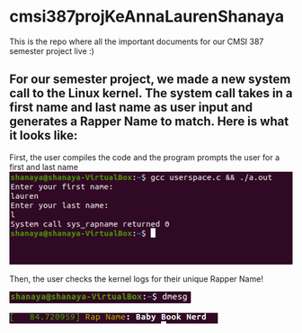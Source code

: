 # cmsi387projKeAnnaLaurenShanaya
This is the repo where all the important documents for our CMSI 387 semester project live :) 

## For our semester project, we made a new system call to the Linux kernel. The system call takes in a first name and last name as user input and generates a Rapper Name to match. Here is what it looks like:

First, the user compiles the code and the program prompts the user for a first and last name
![](./images/gcc.png)

Then, the user checks the kernel logs for their unique Rapper Name!

![](./images/dmesg.png)

![](./images/rappernameoutput.png)
